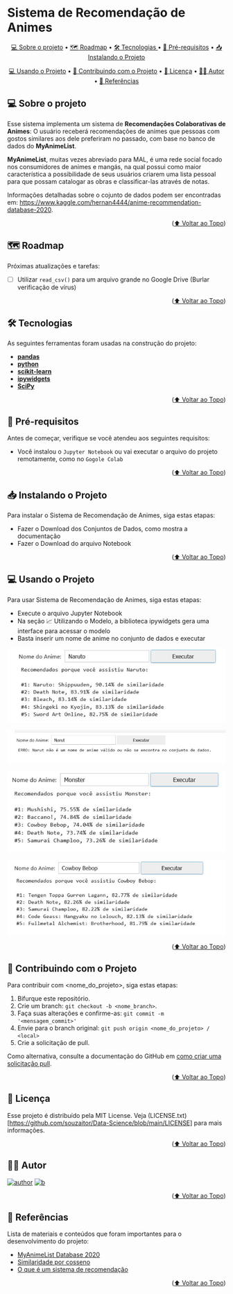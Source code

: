 
# Sistema de Recomendação de Animes


<div id="top"></div>

<p align="center">
 <a href="#sobre">💻 Sobre o projeto</a> •
 <a href="#roadmap">🗺️ Roadmap</a> •
 <a href="#tecnologias">🛠 Tecnologias </a> • 
 <a href="#pre">🔎 Pré-requisitos</a> •
 <a href="#instalando">📥 Instalando o Projeto</a>
</p>                     
<p align="center">                      
 <a href="#usando">💻 Usando o Projeto</a> • 
 <a href="#contribuindo">🤝 Contribuindo com o Projeto</a> •
 <a href="#licensa">📝 Licença</a> •
 <a href="#autor">👨‍💻 Autor</a> •
 <a href="#referências">📑 Referências</a>
</p>

<!-- Sobre o projeto -->
<div id="sobre"></div>

## 💻 Sobre o projeto

Esse sistema implementa um sistema de **Recomendações Colaborativas de Animes**: O usuário receberá recomendações de animes que pessoas com gostos similares aos dele preferiram no passado, com base no banco de dados do **MyAnimeList**.

**MyAnimeList**, muitas vezes abreviado para MAL, é uma rede social focado nos consumidores de animes e mangás, na qual possui como maior característica a possibilidade de seus usuários criarem uma lista pessoal para que possam catalogar as obras e classificar-las através de notas.

Informações detalhadas sobre o cojunto de dados podem ser encontradas em: https://www.kaggle.com/hernan4444/anime-recommendation-database-2020.

<p align="right">(<a href="#top">⬆️ Voltar ao Topo</a>)</p>

<!-- ROADMAP -->
<div id="roadmap"></div>

## 🗺️ Roadmap

Próximas atualizações e tarefas:

- [ ] Utilizar ```read_csv()``` para um arquivo grande no Google Drive (Burlar verificação de vírus)


<p align="right">(<a href="#top">⬆️ Voltar ao Topo</a>)</p>

<!-- Tecnologias -->
<div id="tecnologias"></div>

## 🛠 Tecnologias 
As seguintes ferramentas foram usadas na construção do projeto:

-   **[pandas](https://pandas.pydata.org/)**
-   **[python](https://www.python.org/)**
-   **[scikit-learn](https://scikit-learn.org/stable/)**
-   **[ipywidgets](https://ipywidgets.readthedocs.io/en/latest/)**
-   **[SciPy](https://scipy.org/)**

<p align="right">(<a href="#top">⬆️ Voltar ao Topo</a>)</p>


<!-- Pré-requisitos -->
<div id="pre"></div>

## 🔎 Pré-requisitos

Antes de começar, verifique se você atendeu aos seguintes requisitos:
<!---Estes são apenas requisitos de exemplo. Adicionar, duplicar ou remover conforme necessário--->
* Você instalou o ```Jupyter Notebook``` ou vai executar o arquivo do projeto remotamente, como no ```Gogole Colab```

<p align="right">(<a href="#top">⬆️ Voltar ao Topo</a>)</p>

<!-- Instalando o Projeto -->
<div id="instalando"></div>

## 📥 Instalando o Projeto

Para instalar o Sistema de Recomendação de Animes, siga estas etapas:
* Fazer o Download dos Conjuntos de Dados, como mostra a documentação
* Fazer o Download do arquivo Notebook

<p align="right">(<a href="#top">⬆️ Voltar ao Topo</a>)</p>

<!-- Usando o Projeto -->
<div id="usando"></div>

## 💻 Usando o Projeto

Para usar Sistema de Recomendação de Animes, siga estas etapas:

* Execute o arquivo Jupyter Notebook
* Na seção 📈 Utilizando o Modelo, a biblioteca ipywidgets gera uma interface para acessar o modelo
* Basta inserir um nome de anime no conjunto de dados e executar

![](https://github.com/souzaitor/Data-Science/blob/main/Anime%20Recommendations/run1.JPG)

![](https://github.com/souzaitor/Data-Science/blob/main/Anime%20Recommendations/run2.JPG)

![](https://github.com/souzaitor/Data-Science/blob/main/Anime%20Recommendations/run3.JPG)

![](https://github.com/souzaitor/Data-Science/blob/main/Anime%20Recommendations/run4.JPG)

<p align="right">(<a href="#top">⬆️ Voltar ao Topo</a>)</p>

<!-- Contribuindo com o Projeto -->
<div id="contribuindo"></div>

## 🤝 Contribuindo com o Projeto
<!---Se o seu README for longo ou se você tiver algum processo ou etapas específicas que deseja que os contribuidores sigam, considere a criação de um arquivo CONTRIBUTING.md separado--->
Para contribuir com <nome_do_projeto>, siga estas etapas:

1. Bifurque este repositório.
2. Crie um branch: `git checkout -b <nome_branch>`.
3. Faça suas alterações e confirme-as: `git commit -m '<mensagem_commit>'`
4. Envie para o branch original: `git push origin <nome_do_projeto> / <local>`
5. Crie a solicitação de pull.

Como alternativa, consulte a documentação do GitHub em [como criar uma solicitação pull](https://help.github.com/en/github/collaborating-with-issues-and-pull-requests/creating-a-pull-request).


<p align="right">(<a href="#top">⬆️ Voltar ao Topo</a>)</p>



<div id="licensa"></div>

## 📝 Licença

Esse projeto é distribuído pela MIT License. Veja (LICENSE.txt)[https://github.com/souzaitor/Data-Science/blob/main/LICENSE] para mais informações.

<p align="right">(<a href="#top">⬆️ Voltar ao Topo</a>)</p>


<div id="autor"></div>

## 👨‍💻 Autor

[![author](https://img.shields.io/badge/GitHub-100000?style=for-the-badge&logo=github&logoColor=white)](https://github.com/souzaitor)
[![b](https://img.shields.io/badge/LinkedIn-0077B5?style=for-the-badge&logo=linkedin&logoColor=white)](https://www.linkedin.com/in/itorsouza)

<p align="right">(<a href="#top">⬆️ Voltar ao Topo</a>)</p>

<!-- ACKNOWLEDGMENTS -->
<div id="referências"></div>

## 📑 Referências

Lista de materiais e conteúdos que foram importantes para o desenvolvimento do projeto:

* [MyAnimeList Database 2020](https://github.com/Hernan4444/MyAnimeList-Database/tree/master/data)
* [Similaridade por cosseno](https://pt.wikipedia.org/wiki/Similaridade_por_cosseno)
* [O que é um sistema de recomendação](https://www.smarthint.co/o-que-e-um-sistema-de-recomendacao/#04)

<p align="right">(<a href="#top">⬆️ Voltar ao Topo</a>)</p>




